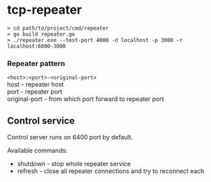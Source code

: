 # tcp-repeater

```shell
> cd path/to/project/cmd/repeater
> go build repeater.go
> ./repeater.exe --test-port 4000 -d localhost -p 3000 -r localhost:6000-3000
```

### Repeater pattern

`<host>:<port>-<original-port>`  
host - repeater host  
port - repeater port  
original-port - from which port forward to repeater port

## Control service

Control server runs on 6400 port by default.

Available commands:
- shutdown - stop whole repeater service
- refresh - close all repeater connections and try to reconnect each